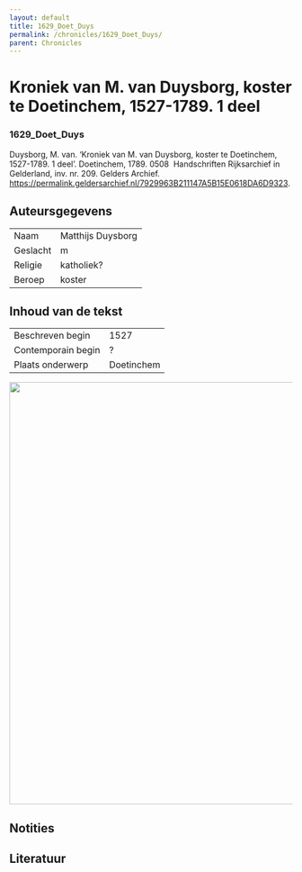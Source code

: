 ```yaml
---
layout: default
title: 1629_Doet_Duys
permalink: /chronicles/1629_Doet_Duys/
parent: Chronicles
--- 
```



# Kroniek van M. van Duysborg, koster te Doetinchem, 1527-1789. 1 deel 

### 1629_Doet_Duys 

Duysborg, M. van. ‘Kroniek van M. van Duysborg, koster te Doetinchem, 1527-1789. 1 deel’. Doetinchem, 1789. 0508  Handschriften Rijksarchief in Gelderland, inv. nr. 209. Gelders Archief. https://permalink.geldersarchief.nl/7929963B211147A5B15E0618DA6D9323. 

## Auteursgegevens 

| | | 
| --------------- | --------------- | 
| Naam | Matthijs Duysborg | 
| Geslacht | m | 
| Religie | katholiek? | 
| Beroep | koster | 

## Inhoud van de tekst 

| | | 
| --------------- | --------------- | 
| Beschreven begin | 1527 | 
| Contemporain begin | ? | 
| Plaats onderwerp | Doetinchem | 

[<img src="..\..\barplots_chronicles\1629_Doet_Duys.jpg" width="750"/>](..\..\barplots_chronicles\1629_Doet_Duys.jpg) 

## Notities 

## Literatuur 

